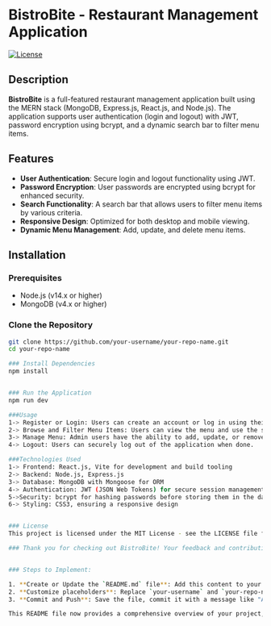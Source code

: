 # BistroBite - Restaurant Management Application

[![License](https://img.shields.io/badge/license-MIT-blue.svg)](LICENSE)

## Description

**BistroBite** is a full-featured restaurant management application built using the MERN stack (MongoDB, Express.js, React.js, and Node.js). The application supports user authentication (login and logout) with JWT, password encryption using bcrypt, and a dynamic search bar to filter menu items.

## Features

- **User Authentication**: Secure login and logout functionality using JWT.
- **Password Encryption**: User passwords are encrypted using bcrypt for enhanced security.
- **Search Functionality**: A search bar that allows users to filter menu items by various criteria.
- **Responsive Design**: Optimized for both desktop and mobile viewing.
- **Dynamic Menu Management**: Add, update, and delete menu items.

## Installation

### Prerequisites

- Node.js (v14.x or higher)
- MongoDB (v4.x or higher)

### Clone the Repository

```bash
git clone https://github.com/your-username/your-repo-name.git
cd your-repo-name

### Install Dependencies
npm install


### Run the Application
npm run dev

###Usage
1-> Register or Login: Users can create an account or log in using their credentials.
2-> Browse and Filter Menu Items: Users can view the menu and use the search bar to filter items based on keywords like item names or categories.
3-> Manage Menu: Admin users have the ability to add, update, or remove menu items through the backend interface.
4-> Logout: Users can securely log out of the application when done.

###Technologies Used
1-> Frontend: React.js, Vite for development and build tooling
2-> Backend: Node.js, Express.js
3-> Database: MongoDB with Mongoose for ORM
4-> Authentication: JWT (JSON Web Tokens) for secure session management
5->Security: bcrypt for hashing passwords before storing them in the database
6-> Styling: CSS3, ensuring a responsive design


### License
This project is licensed under the MIT License - see the LICENSE file for details.

### Thank you for checking out BistroBite! Your feedback and contributions are appreciated.


### Steps to Implement:

1. **Create or Update the `README.md` file**: Add this content to your `README.md` file in the root directory of your project.
2. **Customize placeholders**: Replace `your-username` and `your-repo-name` with your actual GitHub username and the repository name.
3. **Commit and Push**: Save the file, commit it with a message like "Add detailed README.md," and push the changes to GitHub.

This README file now provides a comprehensive overview of your project, including installation, usage, technologies used, and how others can contribute.


